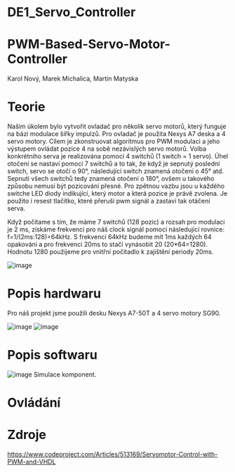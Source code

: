 # DE1_Servo_Controller
# PWM-Based-Servo-Motor-Controller

Karol Nový, Marek Michalica, Martin Matyska

# Teorie
Naším úkolem bylo vytvořit ovladač pro několik servo motorů, který funguje na bázi modulace šířky impulzů. Pro ovladač je použita Nexys A7 deska a 4 servo motory. Cílem je zkonstruovat algoritmus pro PWM modulaci a jeho výstupem ovládat pozice 4 na sobě nezávislých servo motorů. Volba konkrétního serva je realizována pomocí 4 switchů (1 switch = 1 servo). Úhel otočení se nastaví pomocí 7 switchů a to tak, že když je sepnutý poslední switch, servo se otočí o 90°, následující switch znamená otočení o 45° atd. Sepnutí všech switchů tedy znamená otočení o 180°, ovšem u takového způsobu nemusí být pozicování přesné. Pro zpětnou vazbu jsou u každého switche LED diody indikující, který motor a která pozice je právě zvolena. Je použito i resest tlačítko, které přeruší pwm signál a zastaví tak otáčení serva.

Když počítame s tím, že máme 7 switchů (128 pozic) a rozsah pro modulaci je 2 ms, získáme frekvenci pro náš clock signál pomocí následující rovnice: f=1/(2ms:128)=64kHz.
S frekvencí 64kHz budeme mít 1ms každých 64 opakování a pro frekvenci 20ms to stačí vynásobit 20 (20*64=1280). Hodnotu 1280 použijeme pro vnitřní počítadlo k zajištění periody 20ms.

![image](https://github.com/Karlos1235/DE1_Servo_Controller/assets/119747404/dbb2524c-d320-42eb-ae5b-d5e59c72b764)



# Popis hardwaru
Pro náš projekt jsme použili desku Nexys A7-50T a 4 servo motory SG90.

![image](https://github.com/Karlos1235/DE1_Servo_Controller/assets/119747404/5fe81187-b2b5-4fc5-8c01-e516c1b39681)
![image](https://github.com/Karlos1235/DE1_Servo_Controller/assets/119747404/240b3b54-c7f7-426e-8255-d13676f31501)





# Popis softwaru
![image](https://github.com/Karlos1235/DE1_Servo_Controller/assets/119747404/6a5330cb-7856-4963-9c98-223564a507bf)
Simulace komponent.

# Ovládání

# Zdroje
https://www.codeproject.com/Articles/513169/Servomotor-Control-with-PWM-and-VHDL
